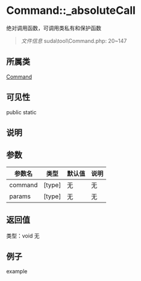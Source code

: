 # Command::_absoluteCall
绝对调用函数，可调用类私有和保护函数
> *文件信息* suda\tool\Command.php: 20~147
## 所属类 

[Command](../Command.md)

## 可见性

  public  static
## 说明



## 参数

| 参数名 | 类型 | 默认值 | 说明 |
|--------|-----|-------|-------|
| command |  [type] | 无 | 无 |
| params |  [type] | 无 | 无 |

## 返回值
类型：void
无

## 例子

example